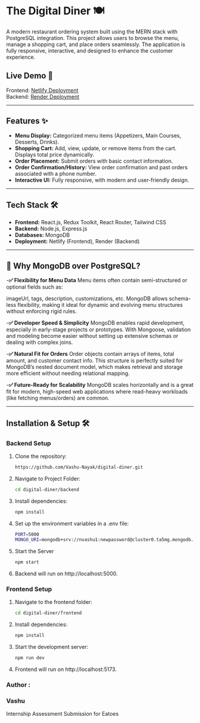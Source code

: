 # The Digital Diner 🍽️

A modern restaurant ordering system built using the MERN stack with PostgreSQL integration. This project allows users to browse the menu, manage a shopping cart, and place orders seamlessly. The application is fully responsive, interactive, and designed to enhance the customer experience.

## Live Demo 🚀  
Frontend: [Netlify Deployment](https://digital-diner1.netlify.app/)  
Backend: [Render Deployment](https://digital-diner-backend-rnjo.onrender.com/)

---

## Features ✨

- **Menu Display:** Categorized menu items (Appetizers, Main Courses, Desserts, Drinks).
- **Shopping Cart:** Add, view, update, or remove items from the cart. Displays total price dynamically.
- **Order Placement:** Submit orders with basic contact information.
- **Order Confirmation/History:** View order confirmation and past orders associated with a phone number.
- **Interactive UI:** Fully responsive, with modern and user-friendly design.

---

## Tech Stack 🛠️

- **Frontend:** React.js, Redux Toolkit, React Router, Tailwind CSS
- **Backend:** Node.js, Express.js
- **Databases:** MongoDB 
- **Deployment:** Netlify (Frontend), Render (Backend)

---
## 🧠 Why MongoDB over PostgreSQL?

-**✅ Flexibility for Menu Data**
Menu items often contain semi-structured or optional fields such as:

imageUrl, tags, description, customizations, etc.
MongoDB allows schema-less flexibility, making it ideal for dynamic and evolving menu structures without enforcing rigid rules.

-**✅ Developer Speed & Simplicity**
MongoDB enables rapid development, especially in early-stage projects or prototypes. With Mongoose, validation and modeling become easier without setting up extensive schemas or dealing with complex joins.

-**✅ Natural Fit for Orders**
Order objects contain arrays of items, total amount, and customer contact info. This structure is perfectly suited for MongoDB’s nested document model, which makes retrieval and storage more efficient without needing relational mapping.

-**✅ Future-Ready for Scalability**
MongoDB scales horizontally and is a great fit for modern, high-speed web applications where read-heavy workloads (like fetching menus/orders) are common.

---

## Installation & Setup 🛠️

### Backend Setup

1. Clone the repository:
   ```sh
   https://github.com/Vashu-Nayak/digital-diner.git

2. Navigate to Project Folder:
   ```sh
   cd digital-diner/backend

3. Install dependencies:
   ```sh
   npm install

4. Set up the environment variables in a .env file:
    ```sh
    PORT=5000
    MONGO_URI=mongodb+srv://nvashu1:newpassword@cluster0.ta5mg.mongodb.net/?retryWrites=true&w=majority&appName=Cluster0
    ```

5. Start the Server
    ```sh
    npm start
    ```

6. Backend will run on http://localhost:5000.

### Frontend Setup

1. Navigate to the frontend folder:
    ```sh
    cd digital-diner/frontend
    ```

2. Install dependencies:
   ```sh
   npm install

3. Start the development server:
   ```sh
   npm run dev

4. Frontend will run on http://localhost:5173.

### Author :

### Vashu

Internship Assessment Submission for Eatoes




   
